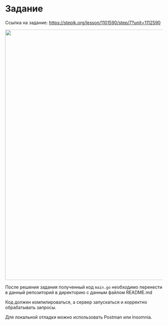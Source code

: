 # Задание

Ссылка на задание: https://stepik.org/lesson/1101590/step/7?unit=1112590

<img src="../../images/problem_count.png" width="800"> 

После решения задания полученный код `main.go` необходимо перенести в данный репозиторий в директорию с данным файлом README.md 

Код должен компилироваться, а сервер запускаться и корректно обрабатывать запросы.

Для локальной отладки можно использовать Postman или Insomnia.
